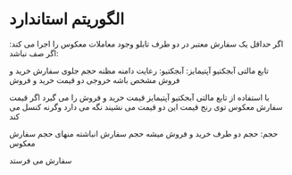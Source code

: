 # الگوریتم استاندارد

اگر حداقل یک سفارش معتبر در دو طرف تابلو وجود معاملات معکوس را اجرا می کند:
اگر صف نباشد:

تابع مالتی آبجکتیو آپتیمایز:
آبجکتیو: 
رعایت دامنه مظنه
حجم جلوی سفارش خرید و فروش مشخص باشه
خروجی دو قیمت خرید و فروش

با استفاده از تابع مالتی آبجکتیو آپتیمایز قیمت خرید و فروش را می گیرد
اگر قیمت سفارش معکوس توی رنج قیمت این دو قیمت می نشیند نگه  می دارد وگرنه کنسل می کند

حجم: حجم دو طرف خرید و فروش میشه حجم سفارش انباشته منهای حجم سفارش معکوس

سفارش می فرستد